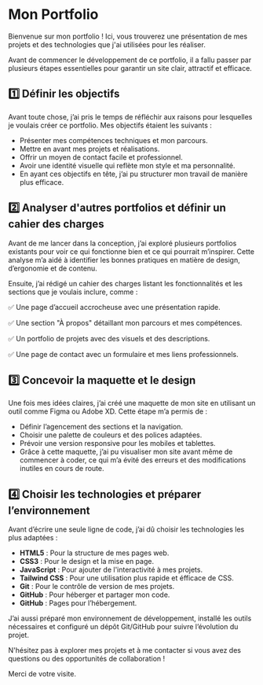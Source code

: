 # Mon Portfolio

Bienvenue sur mon portfolio ! Ici, vous trouverez une présentation de mes projets et des technologies que j'ai utilisées pour les réaliser.

Avant de commencer le développement de ce portfolio, il a fallu passer par plusieurs étapes essentielles pour garantir un site clair, attractif et efficace. 

## 1️⃣ Définir les objectifs

Avant toute chose, j’ai pris le temps de réfléchir aux raisons pour lesquelles je voulais créer ce portfolio. Mes objectifs étaient les suivants :

- Présenter mes compétences techniques et mon parcours.
- Mettre en avant mes projets et réalisations.
- Offrir un moyen de contact facile et professionnel.
- Avoir une identité visuelle qui reflète mon style et ma personnalité.
- En ayant ces objectifs en tête, j’ai pu structurer mon travail de manière plus efficace.

## 2️⃣ Analyser d'autres portfolios et définir un cahier des charges
Avant de me lancer dans la conception, j’ai exploré plusieurs portfolios existants pour voir ce qui fonctionne bien et ce qui pourrait m’inspirer. Cette analyse m’a aidé à identifier les bonnes pratiques en matière de design, d’ergonomie et de contenu.

Ensuite, j’ai rédigé un cahier des charges listant les fonctionnalités et les sections que je voulais inclure, comme :

✅ Une page d’accueil accrocheuse avec une présentation rapide.

✅ Une section "À propos" détaillant mon parcours et mes compétences.

✅ Un portfolio de projets avec des visuels et des descriptions.

✅ Une page de contact avec un formulaire et mes liens professionnels.

## 3️⃣ Concevoir la maquette et le design
Une fois mes idées claires, j’ai créé une maquette de mon site en utilisant un outil comme Figma ou Adobe XD. Cette étape m’a permis de :

- Définir l’agencement des sections et la navigation.
- Choisir une palette de couleurs et des polices adaptées.
- Prévoir une version responsive pour les mobiles et tablettes.
- Grâce à cette maquette, j’ai pu visualiser mon site avant même de commencer à coder, ce qui m’a évité des erreurs et des modifications inutiles en cours de route.

## 4️⃣ Choisir les technologies et préparer l’environnement
Avant d’écrire une seule ligne de code, j’ai dû choisir les technologies les plus adaptées :

- **HTML5** : Pour la structure de mes pages web.
- **CSS3** : Pour le design et la mise en page.
- **JavaScript** : Pour ajouter de l'interactivité à mes projets.
- **Tailwind CSS** : Pour une utilisation plus rapide et éfficace de CSS.
- **Git** : Pour le contrôle de version de mes projets.
- **GitHub** : Pour héberger et partager mon code.
- **GitHub** : Pages pour l’hébergement.

J’ai aussi préparé mon environnement de développement, installé les outils nécessaires et configuré un dépôt Git/GitHub pour suivre l’évolution du projet.

N'hésitez pas à explorer mes projets et à me contacter si vous avez des questions ou des opportunités de collaboration !

Merci de votre visite.